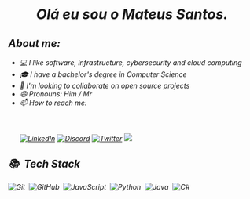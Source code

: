 <h1 align="center"><i> Olá eu sou o Mateus Santos.<i> </h1>



##  About me: 
- 💻 I like software, infrastructure, cybersecurity and cloud computing
- :mortar_board: I have a bachelor's degree in Computer Science
- 👯 I'm looking to collaborate on open source projects
- 😄 Pronouns: Him / Mr
- 📫 How to reach me: 
        <br></br> 
            <p align-itens ="center">	
                [![LinkedIn](https://img.shields.io/badge/LinkedIn-060606?style=for-the-badge&logo=linkedin&logoColor=0E76A8)](https://www.linkedin.com/in/mateus-santos-973634197/) 
                [![Discord](https://img.shields.io/badge/Discord-000?style=for-the-badge&logo=discord)](https://www.discord.com/in/_hunter77/) 
                [![Twitter](https://img.shields.io/badge/Twitter-000?style=for-the-badge&logo=twitter)](https://twitter.com/MateusSantosRPs)
                <a href="https://t.me/MateusSantosRPs" target="_blank"><img src="https://img.shields.io/badge/Telegram-001?style=for-the-badge&logo=telegram&logoColor=white"></a>
            </p>


## 📚 &nbsp;Tech Stack

![Git](https://img.shields.io/badge/-Git-05122A?style=for-the-badge&logo=git)&nbsp;
![GitHub](https://img.shields.io/badge/-GitHub-05122A?style=for-the-badge&logo=github)&nbsp;
![JavaScript](https://img.shields.io/badge/-JavaScript-05122A?style=for-the-badge&logo=javascript)&nbsp;
![Python](https://img.shields.io/badge/-Python-05122A?style=for-the-badge&logo=python)&nbsp;
![Java](https://img.shields.io/badge/-Java-05122A?style=for-the-badge&logo=java)&nbsp; 
![C#](https://img.shields.io/badge/C%23-000?style=for-the-badge&logo=c-sharp&logoColor=823085)&nbsp; 
<br><br>



<!--
**MateusSantosRPs/MateusSantosRPs** is a ✨ _special_ ✨ repository because its `README.md` (this file) appears on your GitHub profile.

Here are some ideas to get you started:

- 🔭 I’m currently working on ...
- 🌱 I’m currently learning ...

- 👯 I’m looking to collaborate on ...
- 🤔 I’m looking for help with ...
- 💬 Ask me about ...
- 📫 How to reach me: ...
- ⚡ Fun fact: ...


<!-- ![Node.js](https://img.shields.io/badge/-Node.js-05122A?style=flat&logo=node.js)&nbsp; -->
<!-- ![Visual Studio Code](https://img.shields.io/badge/-Visual%20Studio%20Code-05122A?style=flat&logo=visual-studio-code&logoColor=007ACC)&nbsp; -->





